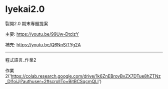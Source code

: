 # lyekai2.0
裂開2.0
期末專題提案

主要: https://youtu.be/99Uw-DtclzY

補充: https://youtu.be/Q6NnSiTYg2A

-----

程式語言_作業2

作業2('https://colab.research.google.com/drive/1k6ZnEBrovBvZX7DTue8hZTNz_Dl1oiJj?authuser=2#scrollTo=BitBCSqcmQLl')

